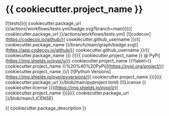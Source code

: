 # {{ cookiecutter.project_name }}

[![tests]({{ cookiecutter.package_url }}/actions/workflows/tests.yml/badge.svg?branch=main)]({{ cookiecutter.package_url }}/actions/workflows/tests.yml)
[![codecov](https://codecov.io/github/{{ cookiecutter.github_username }}/{{ cookiecutter.package_name }}/branch/main/graph/badge.svg)](https://app.codecov.io/github/{{ cookiecutter.github_username }}/{{ cookiecutter.package_name }})
[![{{ cookiecutter.project_name }} @ PyPi](https://img.shields.io/pypi/v/{{ cookiecutter.project_name }}?label={{ cookiecutter.project_name }}%20%40%20PyPi)](https://pypi.org/project/{{ cookiecutter.project_name }}/)
[![Python Versions](https://img.shields.io/pypi/pyversions/{{ cookiecutter.project_name }})]({{ cookiecutter.package_url }}/blob/main/pyproject.toml)
[![License {{ cookiecutter.license }}](https://img.shields.io/pypi/l/{{ cookiecutter.project_name }})]({{ cookiecutter.package_url }}/blob/main/LICENSE)

{{ cookiecutter.package_description }}
